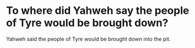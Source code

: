 # To where did Yahweh say the people of Tyre would be brought down?

Yahweh said the people of Tyre would be brought down into the pit.
